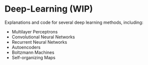 # Deep-Learning (WIP)
Explanations and code for several deep learning methods, including:

* Multilayer Perceptrons
* Convolutional Neural Networks
* Recurrent Neural Networks
* Autoencoders
* Boltzmann Machines
* Self-organizing Maps

